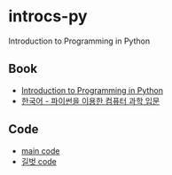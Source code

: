 # introcs-py
Introduction to Programming in Python

## Book

* [Introduction to Programming in Python](https://introcs.cs.princeton.edu/python/home/)
* [한국어 - 파이썬을 이용한 컴퓨터 과학 입문](http://www.yes24.com/Product/Goods/85111306?Acode=101)

## Code

* [main code](https://introcs.cs.princeton.edu/python/code/)
* [길벗 code](https://github.com/gilbutITbook/006793)


